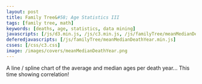 ```yaml
---
layout: post
title: Family Tree&#58; Age Statistics III
tags: [family tree, math]
keywords: [deaths, age, statistics, data mining]
javascripts: [/js/d3.min.js, /js/c3.min.js, /js/familyTree/meanMedianDeathYear.min.js]
deferedjavascripts: [/js/familyTree/meanMedianDeathYear.min.js]
csses: [/css/c3.css]
image: /images/covers/meanMedianDeathYear.png
---
```


A line / spline chart of the average and median ages per death year... This time showing correlation!

<div id="meanMedianChart" style="width: 100%; height: 300px;"></div>
